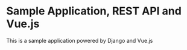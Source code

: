 Sample Application, REST API and Vue.js
====

This is a sample application powered by Django and Vue.js
